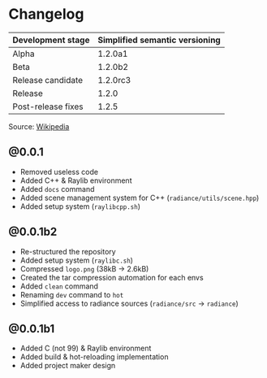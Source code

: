 # Changelog

| Development stage  | Simplified semantic versioning |
|--------------------|--------------------------------|
| Alpha              | 1.2.0a1                        |
| Beta               | 1.2.0b2                        |
| Release candidate  | 1.2.0rc3                       |
| Release            | 1.2.0                          |
| Post-release fixes | 1.2.5                          |

Source: [Wikipedia](https://en.wikipedia.org/wiki/Software_versioning)


## @0.0.1
- Removed useless code
- Added C++ & Raylib environment
- Added `docs` command
- Added scene management system for C++ (`radiance/utils/scene.hpp`)
- Added setup system (`raylibcpp.sh`)

## @0.0.1b2
- Re-structured the repository
- Added setup system (`raylibc.sh`)
- Compressed `logo.png` (38kB → 2.6kB)
- Created the tar compression automation for each envs
- Added `clean` command
- Renaming `dev` command to `hot`
- Simplified access to radiance sources (`radiance/src` → `radiance`)

## @0.0.1b1
- Added C (not 99) & Raylib environment
- Added build & hot-reloading implementation
- Added project maker design
